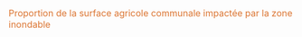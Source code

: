 <font size="3" color= "#dc7633">
Proportion de la surface agricole communale impactée par la zone inondable
</b></font>
 
